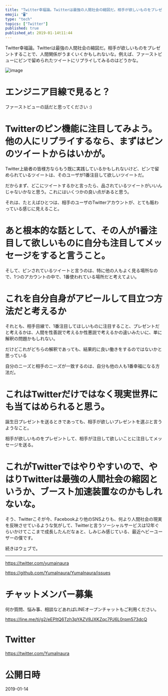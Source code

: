 ```yaml
---
title: "Twitter幸福論。Twitterは最強の人間社会の縮図だ。相手が欲しいものをプレゼントすることで、人間関係がうまくいくかもしれないな。例"
emoji: "🖥"
type: "tech"
topics: ["Twitter"]
published: true
published_at: 2019-01-14t11:44
---
```


Twitter幸福論。Twitterは最強の人間社会の縮図だ。相手が欲しいものをプレゼントすることで、人間関係がうまくいくかもしれないな。例えば、ファーストビューにピンで留められたツイートにリプライしてみるのはどうかな。

![image](https://user-images.githubusercontent.com/13635059/51094573-996b1600-17f1-11e9-9e2a-2a3f0ea89a35.png)

# エンジニア目線で見ると？

ファーストビューの話だと思ってください :)

# Twitterのピン機能に注目してみよう。他の人にリプライするなら、まずはピンのツイートからはいかが。

Twitter上級者の皆様方ならもう既に実践しているかもしれないけど、ピンで留められているツイートは、そのユーザが1番注目して欲しいツイートだ。

だからまず、どこにツイートするかと言ったら、品されているツイートがいいんじゃないかなと思う。これにはいくつかの良い点があると思う。

それは、たとえばひとつは、相手のユーザのTwitterアカウントが、とても賑わっている感じに見えること。

# あと根本的な話として、その人が1番注目して欲しいものに自分も注目してメッセージをすると言うこと。

そして、ピンされているツイートと言うのは、特に他の人もよく見る場所なので、1つのアカウントの中で、1番使われている場所だと考えてよい。

# これを自分自身がアピールして目立つ方法だと考えるか

それとも、相手目線で、1番注目してほしいものに注目すること、プレゼントだと考えるかは、人間を性善説で考えるか性悪説で考えるかの違いみたいに、単に解釈の問題かもしれない。

だけどこれがどちらの解釈であっても、結果的に良い働きをするのではないかと思っている

自分のニーズと相手のニーズが一致するのは、自分も他の人も1番幸福になる方法だ。

# これはTwitterだけではなく現実世界にも当てはめられると思う。

誕生日プレゼントを送るときであっても、相手が欲しいプレゼントを選ぶと言うようなこと。

相手が欲しいものをプレゼントして、相手が注目して欲しいことに注目してメッセージを送る。

# これがTwitterではやりやすいので、やはりTwitterは最強の人間社会の縮図というか、ブースト加速装置なのかもしれないな。

そう、Twitterこそが今、Facebookより他のSNSよりも、何より人間社会の現実を反映させているような気がして、Twitterと言うソーシャルサービスは12年ぐらいかけてここまで成長したんだなぁと、しみじみ感じている、最近ヘビーユーザーの僕です。

続きはウェブで。

---

https://twitter.com/yumainaura

https://github.com/YumaInaura/YumaInaura/issues









<!-- Update From Qiita API -->

# チャットメンバー募集


何か質問、悩み事、相談などあればLINEオープンチャットもご利用ください。

https://line.me/ti/g2/eEPltQ6Tzh3pYAZV8JXKZqc7PJ6L0rpm573dcQ





# Twitter


https://twitter.com/YumaInaura


<!-- Update From Qiita API -->



# 公開日時

2019-01-14
